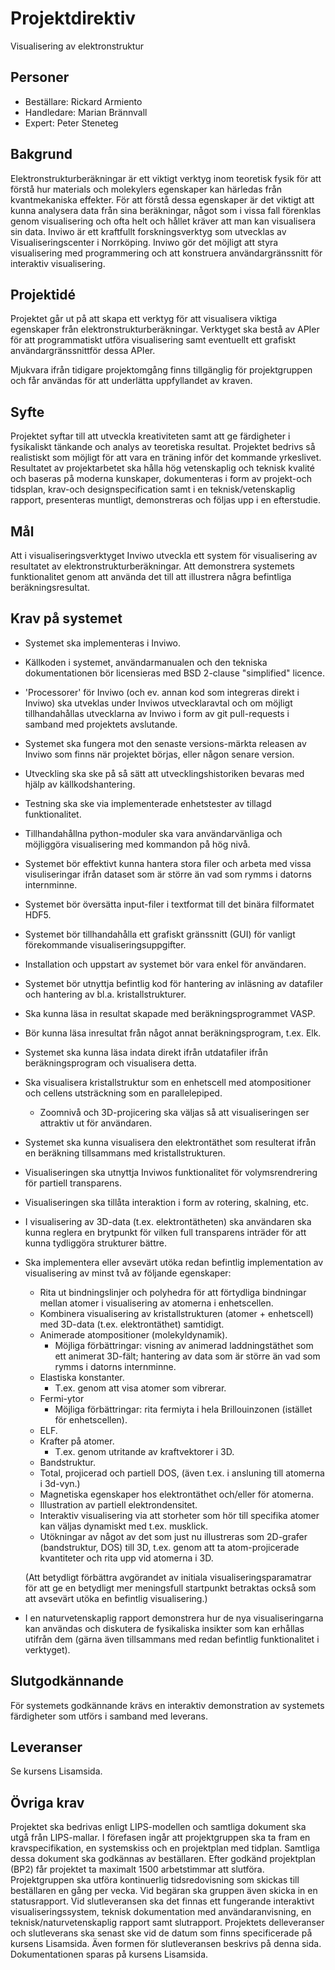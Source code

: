 # Projektdirektiv

Visualisering av elektronstruktur

## Personer
* Beställare: Rickard Armiento
* Handledare: Marian Brännvall
* Expert: Peter Steneteg

## Bakgrund
Elektronstrukturberäkningar är ett viktigt verktyg inom teoretisk fysik
för att förstå hur materials och molekylers egenskaper kan härledas från
kvantmekaniska effekter. För att förstå dessa egenskaper är det viktigt att
kunna analysera data från sina beräkningar, något som i vissa fall förenklas
genom visualisering och ofta helt och hållet kräver att man kan visualisera
sin data. Inviwo är ett kraftfullt forskningsverktyg som utvecklas av
Visualiseringscenter i Norrköping. Inviwo gör det möjligt att styra
visualisering med programmering och att konstruera användargränssnitt
för interaktiv visualisering.

## Projektidé
Projektet går ut på att skapa ett verktyg för att visualisera viktiga egenskaper
från elektronstrukturberäkningar. Verktyget ska bestå av APIer för att programmatiskt
utföra visualisering samt eventuellt ett grafiskt användargränssnittför dessa APIer.

Mjukvara ifrån tidigare projektomgång finns tillgänglig för projektgruppen och får
användas för att underlätta uppfyllandet av kraven.

## Syfte
Projektet syftar till att utveckla kreativiteten samt att ge färdigheter i
fysikaliskt tänkande och analys av teoretiska resultat. Projektet bedrivs
så realistiskt som möjligt för att vara en träning inför det kommande yrkeslivet.
Resultatet av projektarbetet ska hålla hög vetenskaplig och teknisk kvalité och
baseras på moderna kunskaper, dokumenteras i form av projekt-och tidsplan,
krav-och designspecification samt i en teknisk/vetenskaplig rapport,
presenteras muntligt, demonstreras och följas upp i en efterstudie.

## Mål
Att i visualiseringsverktyget Inviwo utveckla ett system för visualisering
av resultatet av elektronstrukturberäkningar. Att demonstrera systemets
funktionalitet genom att använda det till att illustrera några befintliga
beräkningsresultat.

## Krav på systemet
- Systemet ska implementeras i Inviwo.
- Källkoden i systemet, användarmanualen och den tekniska dokumentationen bör licensieras med BSD 2-clause "simplified" licence.
- 'Processorer' för Inviwo (och ev. annan kod som integreras direkt i Inviwo) ska utveklas under Inviwos utvecklaravtal och om möjligt tillhandahållas utvecklarna av Inviwo i form av git pull-requests i samband med projektets avslutande.
- Systemet ska fungera mot den senaste versions-märkta releasen av Inviwo som finns när projektet börjas, eller någon senare version.
- Utveckling ska ske på så sätt att utvecklingshistoriken bevaras med hjälp av källkodshantering.
- Testning ska ske via implementerade enhetstester av tillagd funktionalitet.
- Tillhandahållna python-moduler ska vara användarvänliga och möjliggöra visualisering med kommandon på hög nivå.
- Systemet bör effektivt kunna hantera stora filer och arbeta med vissa visuliseringar ifrån dataset som är större än vad som rymms i datorns internminne.
- Systemet bör översätta input-filer i textformat till det binära filformatet HDF5.
- Systemet bör tillhandahålla ett grafiskt gränssnitt (GUI) för vanligt förekommande visualiseringsuppgifter.
- Installation och uppstart av systemet bör vara enkel för användaren.
- Systemet bör utnyttja befintlig kod för hantering av inläsning av datafiler och hantering av bl.a. kristallstrukturer.
- Ska kunna läsa in resultat skapade med beräkningsprogrammet VASP.
- Bör kunna läsa inresultat från något annat beräkningsprogram, t.ex. Elk.
- Systemet ska kunna läsa indata direkt ifrån utdatafiler ifrån beräkningsprogram och visualisera detta.
- Ska visualisera kristallstruktur som en enhetscell med atompositioner och cellens utsträckning som en parallelepiped.
  - Zoomnivå och 3D-projicering ska väljas så att visualiseringen ser attraktiv ut för användaren.
- Systemet ska kunna visualisera den elektrontäthet som resulterat ifrån en beräkning tillsammans med kristallstrukturen.
- Visualiseringen ska utnyttja Inviwos funktionalitet för volymsrendrering för partiell transparens.
- Visualiseringen ska tillåta interaktion i form av rotering, skalning, etc.
- I visualisering av 3D-data (t.ex. elektrontätheten) ska användaren ska kunna reglera en brytpunkt för vilken full transparens inträder för att kunna tydliggöra strukturer bättre.
- Ska implementera eller avsevärt utöka redan befintlig implementation av visualisering av minst två av följande egenskaper:
  - Rita ut bindningslinjer och polyhedra för att förtydliga bindningar mellan atomer i visualisering av atomerna i enhetscellen.
  - Kombinera visualisering av kristallstrukturen (atomer + enhetscell) med 3D-data (t.ex. elektrontäthet) samtidigt.
  - Animerade atompositioner (molekyldynamik).
      - Möjliga förbättringar: visning av animerad laddningstäthet som ett animerat 3D-fält; hantering av data som är större än vad som rymms i datorns internminne.
  - Elastiska konstanter.
      - T.ex. genom att visa atomer som vibrerar. 
  - Fermi-ytor
       - Möjliga förbättringar: rita fermiyta i hela Brillouinzonen (istället för enhetscellen).
  - ELF.
  - Krafter på atomer.
       - T.ex. genom utritande av kraftvektorer i 3D.
  - Bandstruktur.
  - Total, projicerad och partiell DOS, (även t.ex. i ansluning till atomerna i 3d-vyn.)
  - Magnetiska egenskaper hos elektrontäthet och/eller för atomerna.
  - Illustration av partiell elektrondensitet.
  - Interaktiv visualisering via att storheter som hör till specifika atomer kan väljas dynamiskt med
    t.ex. musklick.  
  - Utökningar av något av det som just nu illustreras som 2D-grafer (bandstruktur, DOS) till 3D, t.ex. genom att ta atom-projicerade kvantiteter och rita upp vid atomerna i 3D. 
  
  (Att betydligt förbättra avgörandet av initiala visualiseringsparamatrar för att ge en betydligt mer meningsfull startpunkt betraktas också som att avsevärt utöka en befintlig visualisering.)
  
 - I en naturvetenskaplig rapport demonstrera hur de nya visualiseringarna kan användas och diskutera de fysikaliska insikter som kan erhållas utifrån dem (gärna även tillsammans med redan befintlig funktionalitet i verktyget).

## Slutgodkännande

För systemets godkännande krävs en interaktiv demonstration av systemets färdigheter som utförs
i samband med leverans.

## Leveranser
Se kursens Lisamsida.

## Övriga krav
Projektet ska bedrivas enligt LIPS-modellen och samtliga dokument ska utgå från LIPS-mallar.
I förefasen ingår att projektgruppen ska ta fram en kravspecifikation, en systemskiss och
en projektplan med tidplan. Samtliga dessa dokument ska godkännas av beställaren. Efter
godkänd projektplan (BP2) får projektet ta maximalt 1500 arbetstimmar att slutföra.
Projektgruppen ska utföra kontinuerlig tidsredovisning som skickas till beställaren en
gång per vecka. Vid begäran ska gruppen även skicka in en statusrapport. Vid slutleveransen
ska det finnas ett fungerande interaktivt visualiseringssystem, teknisk dokumentation med
användaranvisning, en teknisk/naturvetenskaplig rapport samt slutrapport. Projektets delleveranser
och slutleverans ska senast ske vid de datum som finns specificerade på kursens Lisamsida. Även
formen för slutleveransen beskrivs på denna sida. Dokumentationen sparas på kursens Lisamsida.
